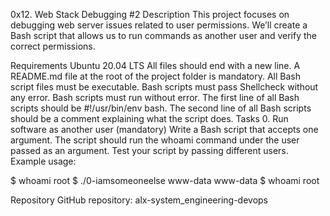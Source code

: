 0x12. Web Stack Debugging #2
Description
This project focuses on debugging web server issues related to user permissions. We’ll create a Bash script that allows us to run commands as another user and verify the correct permissions.

Requirements
Ubuntu 20.04 LTS
All files should end with a new line.
A README.md file at the root of the project folder is mandatory.
All Bash script files must be executable.
Bash scripts must pass Shellcheck without any error.
Bash scripts must run without error.
The first line of all Bash scripts should be #!/usr/bin/env bash.
The second line of all Bash scripts should be a comment explaining what the script does.
Tasks 0. Run software as another user (mandatory)
Write a Bash script that accepts one argument.
The script should run the whoami command under the user passed as an argument.
Test your script by passing different users.
Example usage:

$ whoami
root
$ ./0-iamsomeoneelse www-data
www-data
$ whoami
root

Repository
GitHub repository: alx-system_engineering-devops
